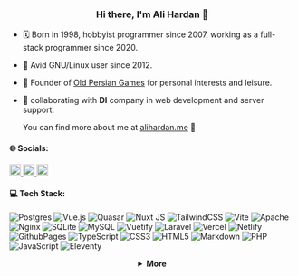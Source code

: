 <h3 align="center">Hi there, I'm Ali Hardan 👋</h3>

- 🗓 Born in 1998, hobbyist programmer since 2007, working as a full-stack programmer since 2020.

- 🐧 Avid GNU/Linux user since 2012.

- 🔭 Founder of [Old Persian Games](https://oldpersiangames.org/) for personal interests and leisure.

- 👯 collaborating with **DI** company in web development and server support.

  You can find more about me at [alihardan.me](https://alihardan.me/) 🎡

#### 🌐 Socials:

<div align="left">
  <a href="https://t.me/alihardan" target="_blank">
    <img src="https://img.shields.io/static/v1?message=Telegram&logo=telegram&label=&color=2CA5E0&logoColor=white&labelColor=&style=flat" height="20" alt="telegram logo"  />
  </a>
  <a href="https://linkedin.com/in/alihardan" target="_blank">
    <img src="https://img.shields.io/static/v1?message=LinkedIn&logo=linkedin&label=&color=0077B5&logoColor=white&labelColor=&style=flat" height="20" alt="linkedin logo"  />
  </a>
  <a href="https://stackoverflow.com/users/1552260" target="_blank">
    <img src="https://img.shields.io/static/v1?message=Stackoverflow&logo=stackoverflow&label=&color=FE7A16&logoColor=white&labelColor=&style=flat" height="20" alt="stackoverflow logo"  />
  </a>
</div>

#### 💻 Tech Stack:

![Postgres](https://img.shields.io/badge/postgres-%23316192.svg?style=flat&logo=postgresql&logoColor=white) ![Vue.js](https://img.shields.io/badge/vue.js-%2335495e.svg?style=flat&logo=vuedotjs&logoColor=%234FC08D) ![Quasar](https://img.shields.io/badge/Quasar-16B7FB?style=flat&logo=quasar&logoColor=black) ![Nuxt JS](https://img.shields.io/badge/Nuxt-002E3B?style=flat&logo=nuxt.js&logoColor=#00DC82) ![TailwindCSS](https://img.shields.io/badge/tailwindcss-%2338B2AC.svg?style=flat&logo=tailwind-css&logoColor=white) ![Vite](https://img.shields.io/badge/vite-%23646CFF.svg?style=flat&logo=vite&logoColor=white) ![Apache](https://img.shields.io/badge/apache-%23D42029.svg?style=flat&logo=apache&logoColor=white) ![Nginx](https://img.shields.io/badge/nginx-%23009639.svg?style=flat&logo=nginx&logoColor=white) ![SQLite](https://img.shields.io/badge/sqlite-%2307405e.svg?style=flat&logo=sqlite&logoColor=white) ![MySQL](https://img.shields.io/badge/mysql-%2300000f.svg?style=flat&logo=mysql&logoColor=white) ![Vuetify](https://img.shields.io/badge/Vuetify-1867C0?style=flat&logo=vuetify&logoColor=AEDDFF) ![Laravel](https://img.shields.io/badge/laravel-%23FF2D20.svg?style=flat&logo=laravel&logoColor=white) ![Vercel](https://img.shields.io/badge/vercel-%23000000.svg?style=flat&logo=vercel&logoColor=white) ![Netlify](https://img.shields.io/badge/netlify-%23000000.svg?style=flat&logo=netlify&logoColor=#00C7B7) ![GithubPages](https://img.shields.io/badge/github%20pages-121013?style=flat&logo=github&logoColor=white) ![TypeScript](https://img.shields.io/badge/typescript-%23007ACC.svg?style=flat&logo=typescript&logoColor=white) ![CSS3](https://img.shields.io/badge/css3-%231572B6.svg?style=flat&logo=css3&logoColor=white) ![HTML5](https://img.shields.io/badge/html5-%23E34F26.svg?style=flat&logo=html5&logoColor=white) ![Markdown](https://img.shields.io/badge/markdown-%23000000.svg?style=flat&logo=markdown&logoColor=white) ![PHP](https://img.shields.io/badge/php-%23777BB4.svg?style=flat&logo=php&logoColor=white) ![JavaScript](https://img.shields.io/badge/javascript-%23323330.svg?style=flat&logo=javascript&logoColor=%23F7DF1E) ![Eleventy](https://img.shields.io/badge/Eleventy-black?style=flat&logo=eleventy)

<details align="center">
    <summary>
        <b>More</b><br>
    </summary>

<p><img align="left" src="https://github-readme-stats-eight-green-58.vercel.app/api/top-langs?username=alihardan&show_icons=true&locale=en&layout=compact" alt="alihardan" /></p>

<p>&nbsp;<img align="center" src="https://github-readme-stats-eight-green-58.vercel.app/api?username=alihardan&show_icons=true&locale=en" alt="alihardan" /></p>

<p><img align="center" src="https://github-readme-streak-stats.herokuapp.com/?user=alihardan&" alt="alihardan" /></p>

</details>
